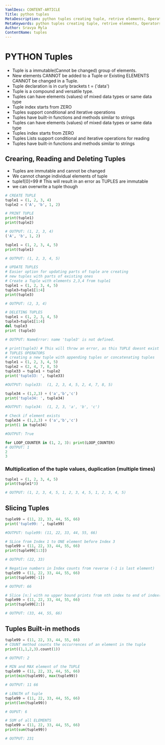 ```yaml
---
YamlDesc: CONTENT-ARTICLE
Title: python tuples
MetaDescription: python tuples creating tuple, retrive elements, Operators example code, tutorials
MetaKeywords: python tuples creating tuple, retrive elements, Operators example code, tutorials tuple Methods,find,index example code, tutorials
Author: Sravya Myla
ContentName: tuples
---
```


# PYTHON Tuples
* Tuple is a immutable(Cannot be changed) group of elements.
* New elements CANNOT be added to a Tuple or Existing ELEMENTS CANNOT 
  be changed in a Tuple.
* Tuple declaration is in curly brackets t = ('data') 
* Tuple is a compound and versatile type.
* Tuples can have elements (values) of mixed data types or same data type 
* Tuple index starts from ZERO
* Tuples support conditional and iterative operations 
* Tuples have built-in functions and methods similar to strings
* Tuples can have elements (values) of mixed data types or same data type 
* Tuples index starts from ZERO
* Tuples Lists support conditional and iterative operations for reading
* Tuples have built-in functions and methods similar to strings


## Crearing, Reading and Deleting Tuples
* Tuples are immutable and cannot be changed
* We cannot change individual elements of tuple
* tuple1[0]=99 # This will result in an error as TUPLES are immutable
* we can overwrite a tuple though
```python
# CREATE TUPLE
tuple1 = (1, 2, 3, 4)
tuple2 = ('A', 'b', 1, 2)

# PRINT TUPLE
print(tuple1)
print(tuple2)

# OUTPUT: (1, 2, 3, 4)
('A', 'b', 1, 2)
```
```python
tuple1 = (1, 2, 3, 4, 5)
print(tuple1)

# OUTPUT: (1, 2, 3, 4, 5)
```
```python
# UPDATE TUPLES
# Easier option for updating parts of tuple are creating 
# new tuples with parts of existing ones
# Create a Tuple with elements 2,3,4 from tuple1
tuple1 = (1, 2, 3, 4, 5)
tuple3=tuple1[1:4]
print(tuple3)

# OUTPUT: (2, 3, 4)
```
```python
# DELETING TUPLES 
tuple1 = (1, 2, 3, 4, 5)
tuple3=tuple1[1:4]
del tuple3
print (tuple3)

# OUTPUT: NameError: name 'tuple3' is not defined.
```
```python
# print(tuple3) # This will throw an error, as this TUPLE doesnt exist
# TUPLES OPERATORS 
# creating a new tuple with appending tuples or concatenating tuples
tuple1 = (1, 2, 3, 4, 5)
tuple2 = (2, 4, 7, 8, 5)
tuple33 = tuple1 + tuple2
print('tuple33: ', tuple33) 

#OUTPUT: tuple33:  (1, 2, 3, 4, 5, 2, 4, 7, 8, 5)
```
```python
tuple34 = (1,2,3) + ('a','b','c') 
print('tuple34: ', tuple34) 

#OUTPUT: tuple34:  (1, 2, 3, 'a', 'b', 'c')
```
```python
# Check if element exists
tuple34 = (1,2,3) + ('a','b','c') 
print(1 in tuple34) 

#OUTPUT: True
```
```python
for LOOP_COUNTER in (1, 2, 3): print(LOOP_COUNTER) 
# OUTPUT: 1
2
3
```
### Multiplication of the tuple values, duplication (multiple times)
```python
tuple1 = (1, 2, 3, 4, 5)
print(tuple1*3) 

# OUTPUT: (1, 2, 3, 4, 5, 1, 2, 3, 4, 5, 1, 2, 3, 4, 5)
```

## Slicing Tuples
```python
tuple99 = (11, 22, 33, 44, 55, 66)
print('tuple99: ', tuple99) 

#OUTPUT: tuple99: (11, 22, 33, 44, 55, 66)
```
```python
# SLice from Index 1 to ONE element before Index 3
tuple99 = (11, 22, 33, 44, 55, 66)
print(tuple99[1:3])

# OUTPUT: (22, 33)
```
```python
# Negative numbers in Index counts from reverse (-1 is last element) 
tuple99 = (11, 22, 33, 44, 55, 66)
print(tuple99[-1])  

# OUTPUT: 66
```
```python
# Slice [n:] with no upper bound prints from nth index to end of index(last element)
tuple99 = (11, 22, 33, 44, 55, 66)
print(tuple99[2:]) 

# OUTPUT: (33, 44, 55, 66)
```


## Tuples Built-in methods 
```python
tuple99 = (11, 22, 33, 44, 55, 66)
# COUNT method counts the occurrences of an element in the tuple
print((1,1,2,3).count(1)) 

# OUTPUT: 2 
```
```python
# MIN and MAX element of the TUPLE
tuple99 = (11, 22, 33, 44, 55, 66)
print(min(tuple99), max(tuple99)) 

# OUTPUT: 11 66
```
```python
# LENGTH of tuple
tuple99 = (11, 22, 33, 44, 55, 66)
print(len(tuple99))

# OUPUT: 6
```
```python
# SUM of all ELEMENTS
tuple99 = (11, 22, 33, 44, 55, 66)
print(sum(tuple99)) 

# OUTPUT: 231
```

